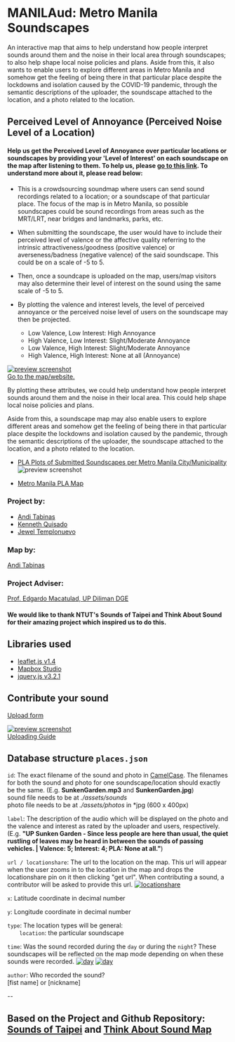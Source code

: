 # MANILAud: Metro Manila Soundscapes

An interactive map that aims to help understand how people interpret sounds around them and the noise in their local area through soundscapes; to also help shape local noise policies and plans. Aside from this, it also wants to enable users to explore different areas in Metro Manila and somehow get the feeling of being there in that particular place despite the lockdowns and isolation caused by the COVID-19 pandemic, through the semantic descriptions of the uploader, the soundscape attached to the location, and a photo related to the location.

Perceived Level of Annoyance (Perceived Noise Level of a Location)
-
#### Help us get the Perceived Level of Annoyance over particular locations or soundscapes by providing your 'Level of Interest' on each soundscape on the map after listening to them. To help us, please <a href="https://forms.gle/izPaGWMCVn3ScE5X7" target="_blank">go to this link</a>.  To understand more about it, please read below:

* This is a crowdsourcing soundmap where users can send sound recordings related to a location; or a soundscape of that particular place. The focus of the map is in Metro Manila, so possible soundscapes could be sound recordings from areas such as the MRT/LRT, near bridges and landmarks, parks, etc.

* When submitting the soundscape, the user would have to include their perceived level of valence or the affective quality referring to the intrinsic attractiveness/goodness (positive valence) or averseness/badness (negative valence) of the said soundscape. This could be on a scale of -5 to 5.

* Then, once a soundcape is uploaded on the map, users/map visitors may also determine their level of interest on the sound using the same scale of -5 to 5.

* By plotting the valence and interest levels, the level of perceived annoyance or the perceived noise level of users on the soundscape may then be projected.
    * Low Valence, Low Interest: High Annoyance
    * High Valence, Low Interest: Slight/Moderate Annoyance
    * Low Valence, High Interest: Slight/Moderate Annoyance
    * High Valence, High Interest: None at all (Annoyance)


[![preview screenshot](/assets/PLA.png)](https://)  
 <a href="https://gme210soundmap.github.io/Manilaud/?time=day" target="_blank">Go to the map/website.</a> 

By plotting these attributes, we could help understand how people interpret sounds around them and the noise in their local area. This could help shape local noise policies and plans.

Aside from this, a soundscape map may also enable users to explore different areas and somehow get the feeling of being there in that particular place despite the lockdowns and isolation caused by the pandemic, through the semantic descriptions of the uploader, the soundscape attached to the location, and a photo related to the location.

- <a href="https://public.tableau.com/views/PercievedLevelofAnnoyanceofSoundscapes/Dashboard1?:language=en&:display_count=no&:showVizHome=no&:showShareOptions=false" target="_blank">PLA Plots of Submitted Soundscapes per Metro Manila City/Municipality</a>
![preview screenshot](/assets/PLAPlot.png)

- <a href="https://public.tableau.com/views/PercievedLevelofAnnoyanceofSoundscapes/Dashboard2?%3Alanguage=en&%3Adisplay_count=no&%3AshowVizHome=no&%3AshowShareOptions=false#3" target="_blank">Metro Manila PLA Map</a> 

### Project by:
- <a href="https://facebook.com/andisomething" target="_blank">Andi Tabinas</a>
- <a href="https://www.facebook.com/kaquisado/" target="_blank">Kenneth Quisado</a>
- <a href="https://www.facebook.com/jewel.templonuevo/" target="_blank">Jewel Templonuevo</a>

### Map by:
<a href="https://public.tableau.com/profile/spatially4u#!/" target="_blank">Andi Tabinas</a>

### Project Adviser:
<a href="http://dge.upd.edu.ph/dge/" target="_blank">Prof. Edgardo Macatulad, UP Diliman DGE</a>

#### We would like to thank NTUT's Sounds of Taipei and Think About Sound for their amazing project which inspired us to do this.


Libraries used
-

* <a href="https://leafletjs.com" target="_blank">leaflet.js v1.4</a>
* <a href="https://www.mapbox.com/mapbox-studio/" target="_blank">Mapbox Studio</a>
* <a href="https://jquery.com" target="_blank">jquery.js v3.2.1</a>

Contribute your sound
-

<a href="https://forms.gle/qd69PJvNmUwfgnFx6" target="_blank">Upload form</a>

[![preview screenshot](/assets/guide.png)](https://)  
 <a href="https://gme210soundmap.github.io/Manilaud/assets/guide1.png" target="blank">Uploading Guide</a> 

Database structure `places.json`
-

`id`: The exact filename of the sound and photo in <a href="https://en.wikipedia.org/wiki/Camel_case " target="_blank">CamelCase</a>. The filenames for both the sound and photo for one soundscape/location should exactly be the same. (E.g. **SunkenGarden.mp3** and **SunkenGarden.jpg**)  
sound file needs to be at *./assets/sounds*  
photo file needs to be at *./assets/photos* in *jpg (600 x 400px)

`label`: The description of the audio which will be displayed on the photo and the valence and interest as rated by the uploader and users, respectively. (E.g. **"UP Sunken Garden - Since less people are here than usual, the quiet rustling of leaves may be heard in between the sounds of passing vehicles. | Valence: 5; Interest: 4; PLA: None at all."**)

`url / locationshare`: The url to the location on the map. This url will appear when the user zooms in to the location in the map and drops the locationshare pin on it then clicking "get url". When contributing a sound, a contributor will be asked to provide this url.
[![locationshare](/assets/locationshare.png)](https://gme210soundmap.github.io/Manilaud/?time=night) 

`x`:   Latitude coordinate in decimal number

`y`:   Longitude coordinate in decimal number

`type`: The location types will be general:  
&nbsp;&nbsp;&nbsp;&nbsp;&nbsp;&nbsp; `location`: the particular soundscape 

`time`: Was the sound recorded during the `day` or during the `night`? These soundscapes will be reflected on the map mode depending on when these sounds were recorded.
[![day](/assets/toggle-day.svg)](https://) [![day](/assets/toggle-night.svg)](https://)  

`author`: Who recorded the sound?   
[fist name] or [nickname]


--

## Based on the Project and Github Repository: <a href="https://github.com/donatuswolf/Sounds-of-Taipei" target="_blank">Sounds of Taipei</a> and <a href="http://www.thinkaboutsound.co.uk/" target="_blank">Think About Sound Map</a>

